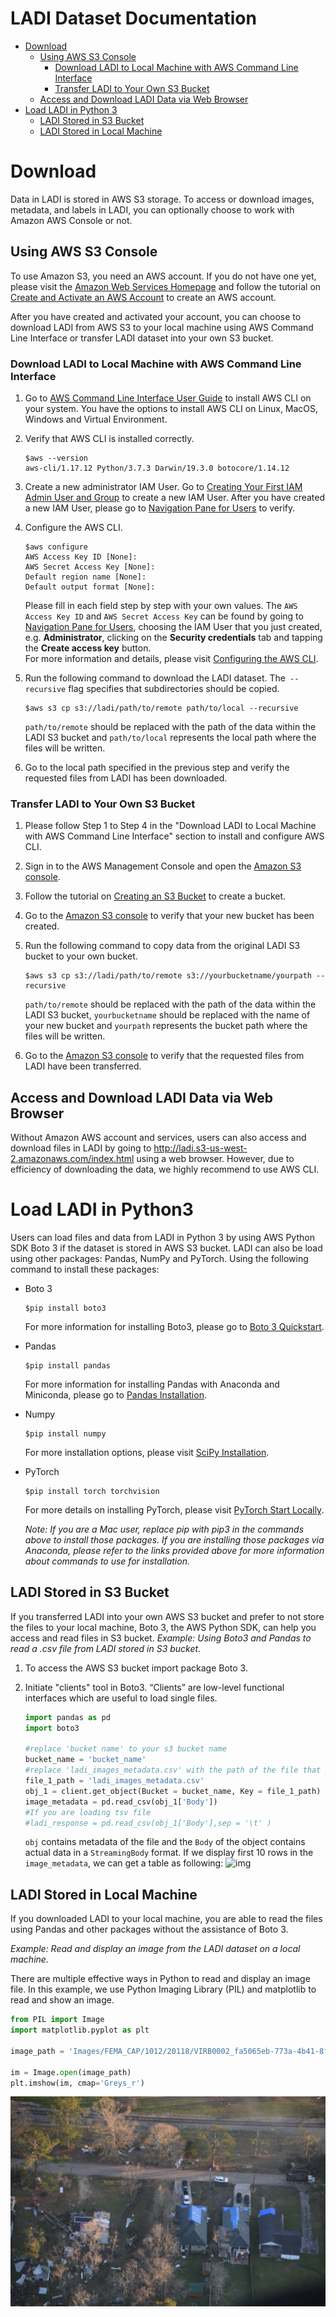 # LADI Dataset Documentation
- [Download](#download)
  * [Using AWS S3 Console](#using_aws_s3_console)
    + [Download LADI to Local Machine with AWS Command Line Interface](#download_ladi_to_local_machine_with_aws_command_line_interface)
     + [Transfer LADI to Your Own S3 Bucket](#transfer_ladi_to_your_own_s3_bucket)
  * [Access and Download LADI Data via Web Browser](#access_and_download_ladi_data_via_web_browser)
- [Load LADI in Python 3](#load_ladi_in_python3)
  * [LADI Stored in S3 Bucket](#ladi_stored_in_s3_bucket)
  * [LADI Stored in Local Machine](#ladi_stored_in_local_machine)

# Download

Data in LADI is stored in AWS S3 storage. To access or download images, metadata, and labels in LADI, you can optionally choose to work with Amazon AWS Console or not.

## Using AWS S3 Console

To use Amazon S3, you need an AWS account. If you do not have one yet, please visit the [Amazon Web Services Homepage](https://aws.amazon.com/) and follow the tutorial on [Create and Activate an AWS Account](https://aws.amazon.com/premiumsupport/knowledge-center/create-and-activate-aws-account/) to create an AWS account.

After you have created and activated your account, you can choose to download LADI from AWS S3 to your local machine using AWS Command Line Interface or transfer LADI dataset into your own S3 bucket.

### Download LADI to Local Machine with AWS Command Line Interface

1. Go to [AWS Command Line Interface User Guide](https://docs.aws.amazon.com/cli/latest/userguide/cli-chap-install.html) to install AWS CLI on your system. You have the options to install AWS CLI on Linux, MacOS, Windows and Virtual Environment.

2. Verify that AWS CLI is installed correctly.

   ```shell
   $aws --version
   aws-cli/1.17.12 Python/3.7.3 Darwin/19.3.0 botocore/1.14.12
   ```

3. Create a new administrator IAM User.  Go to [Creating Your First IAM Admin User and Group](https://docs.aws.amazon.com/IAM/latest/UserGuide/getting-started_create-admin-group.html) to create a new IAM User. After you have created a new IAM User, please go to [Navigation Pane for Users](https://console.aws.amazon.com/iam/home#/users) to verify.

4. Configure the AWS CLI.

   ```shell
   $aws configure
   AWS Access Key ID [None]: 
   AWS Secret Access Key [None]:
   Default region name [None]: 
   Default output format [None]: 
   ```

   Please fill in each field step by step with your own values. The `AWS Access Key ID` and `AWS Secret Access Key` can be found by going to [Navigation Pane for Users](https://console.aws.amazon.com/iam/home#/users), choosing the IAM User that you just created, e.g. **Administrator**, clicking on the **Security credentials** tab and tapping the **Create access key** button.  
   For more information and details, please visit [Configuring the AWS CLI](https://docs.aws.amazon.com/cli/latest/userguide/cli-chap-configure.html).

5. Run the following command to download the LADI dataset. The` --recursive` flag specifies that subdirectories should be copied.

   ```shell
   $aws s3 cp s3://ladi/path/to/remote path/to/local --recursive
   ```

   `path/to/remote` should be replaced with the path of the data within the LADI S3 bucket and `path/to/local` represents the local path where the files will be written.

6. Go to the local path specified in the previous step and verify the requested files from LADI has been downloaded.

### Transfer LADI to Your Own S3 Bucket

1.  Please follow Step 1 to Step 4 in the "Download LADI to Local Machine with AWS Command Line Interface" section to install and configure AWS CLI.

2. Sign in to the AWS Management Console and open the [Amazon S3 console](https://console.aws.amazon.com/s3/).

3. Follow the tutorial on [Creating an S3 Bucket](https://docs.aws.amazon.com/AmazonS3/latest/user-guide/create-bucket.html) to create a bucket.

4. Go to the [Amazon S3 console](https://console.aws.amazon.com/s3/) to verify that your new bucket has been created.

5. Run the following command to copy data from the original LADI S3 bucket to your own bucket.

   ```shell
   $aws s3 cp s3://ladi/path/to/remote s3://yourbucketname/yourpath --recursive
   ```

   `path/to/remote` should be replaced with the path of the data within the LADI S3 bucket, `yourbucketname` should be replaced with the name of your new bucket and `yourpath` represents the bucket path where the files will be written.

6. Go to the [Amazon S3 console](https://console.aws.amazon.com/s3/) to verify that the requested files from LADI have been transferred.

## Access and Download LADI Data via Web Browser

Without Amazon AWS account and services, users can also access and download files in LADI by going to http://ladi.s3-us-west-2.amazonaws.com/index.html using a web browser. However, due to efficiency of downloading the data, we highly recommend to use AWS CLI.

# Load LADI in Python3

Users can load files and data from LADI in Python 3 by using AWS Python SDK Boto 3 if the dataset is stored in AWS S3 bucket. LADI can also be load using other packages: Pandas, NumPy and PyTorch. Using the following command to install these packages:

- Boto 3

  ```shell
  $pip install boto3
  ```

  For more information for installing Boto3, please go to [Boto 3 Quickstart](https://boto3.amazonaws.com/v1/documentation/api/latest/guide/quickstart.html).

- Pandas

  ```shell
  $pip install pandas
  ```

  For more information for installing Pandas with Anaconda and Miniconda, please go to [Pandas Installation](https://pandas.pydata.org/pandas-docs/stable/getting_started/install.html).

- Numpy

  ```shell
  $pip install numpy
  ```

  For more installation options, please visit [SciPy Installation](https://scipy.org/install.html).

- PyTorch

  ```shell
  $pip install torch torchvision
  ```

  For more details on installing PyTorch, please visit [PyTorch Start Locally](https://pytorch.org/get-started/locally/).

  *Note: If you are a Mac user, replace pip with pip3 in the commands above to install those packages. If you are installing those packages via Anaconda, please refer to the links provided above for more information about commands to use for installation.*

## LADI Stored in S3 Bucket

If you transferred LADI into your own AWS S3 bucket and prefer to not store the files to your local machine, Boto 3, the AWS Python SDK, can help you access and read files in S3 bucket.
*Example: Using Boto3 and Pandas to read a .csv file from LADI stored in S3 bucket.*

1. To access the AWS S3 bucket import package Boto 3.

2. Initiate "clients" tool in Boto3.  “Clients” are low-level functional interfaces which are useful to load single files.

   ```python
   import pandas as pd
   import boto3
   
   #replace 'bucket name' to your s3 bucket name
   bucket_name = 'bucket_name'
   #replace 'ladi_images_metadata.csv' with the path of the file that you want to read
   file_1_path = 'ladi_images_metadata.csv'
   obj_1 = client.get_object(Bucket = bucket_name, Key = file_1_path)
   image_metadata = pd.read_csv(obj_1['Body'])
   #If you are loading tsv file
   #ladi_response = pd.read_csv(obj_1['Body'],sep = '\t' )
   ```

   `obj` contains metadata of the file and the `Body` of the object contains actual data in a `StreamingBody` format. If we display first 10 rows in the `image_metadata`, we can get a table as following:
   ![img](https://lh5.googleusercontent.com/r9EpfcV23Nq6-KlWS-EmoWpidh9Ae6qam83oXypTZcGMO8c4CqmWdWzeeEuhWpV3X9uRUSnaH-iiCg_ox5bSIAEPcTPwcBulEAEyT1UbiRT1XKHyyguM4zft0w2HkicEdSf95lw)

## LADI Stored in Local Machine

If you downloaded LADI to your local machine, you are able to read the files using Pandas and other packages without the assistance of Boto 3.

*Example: Read and display an image from the LADI dataset on a local machine.*

There are multiple effective ways in Python to read and display an image file. In this example, we use Python Imaging Library (PIL) and matplotlib to read and show an image.

```python
from PIL import Image
import matplotlib.pyplot as plt

image_path = 'Images/FEMA_CAP/1012/20118/VIRB0002_fa5065eb-773a-4b41-8f2c-80a734f3770d.jpg'

im = Image.open(image_path)
plt.imshow(im, cmap='Greys_r')
```
![img](https://github.com/NaeRong/DS440_Capstone/blob/master/Images/010_0775_4365f589-de67-4561-8fdd-f1ac1ac1ae07.jpg)
